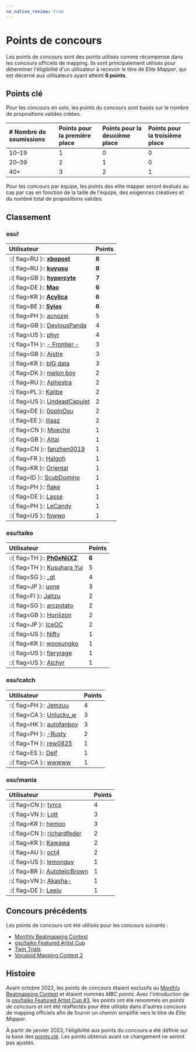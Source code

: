 ```yaml
---
no_native_review: true
---
```


# Points de concours

Les points de concours sont des points utilisés comme récompense dans les concours officiels de mapping. Ils sont principalement utilisés pour déterminer l'éligibilité d'un utilisateur à recevoir le titre de *Elite Mapper*, qui est décerné aux utilisateurs ayant atteint **6 points**.

## Points clé

Pour les concours en solo, les points du concours sont basés sur le nombre de propositions valides créées.

| # Nombre de soumissions | Points pour la première place | Points pour la deuxième place | Points pour la troisième place |
| :-- | :-- | :-- | :-- |
| 10–19 | 1 | 0 | 0 |
| 20–39 | 2 | 1 | 0 |
| 40+ | 3 | 2 | 1 |

Pour les concours par équipe, les points des elite mapper seront évalués au cas par cas en fonction de la taille de l'équipe, des exigences créatives et du nombre total de propositions valides.

## Classement

### osu!

| Utilisateur | Points |
| :-- | :-- |
| ::{ flag=RU }:: [**xbopost**](https://osu.ppy.sh/users/6842421) | **8** |
| ::{ flag=RU }:: [**kuyusu**](https://osu.ppy.sh/users/11758667) | **8** |
| ::{ flag=GB }:: [**hypercyte**](https://osu.ppy.sh/users/9155377) | **7** |
| ::{ flag=DE }:: [**Mao**](https://osu.ppy.sh/users/2204515) | **6** |
| ::{ flag=KR }:: [**Acylica**](https://osu.ppy.sh/users/1943309) | **6** |
| ::{ flag=BE }:: [**Sylas**](https://osu.ppy.sh/users/3906405) | **6** |
| ::{ flag=PH }:: [acnozei](https://osu.ppy.sh/users/10141268) | 5 |
| ::{ flag=GB }:: [DeviousPanda](https://osu.ppy.sh/users/4966334) | 4 |
| ::{ flag=US }:: [phyr](https://osu.ppy.sh/users/13181574) | 4 |
| ::{ flag=TH }:: [- Frontier -](https://osu.ppy.sh/users/4314710) | 3 |
| ::{ flag=GB }:: [Aistre](https://osu.ppy.sh/users/4879380) | 3 |
| ::{ flag=KR }:: [bIG data](https://osu.ppy.sh/users/17744610) | 3 |
| ::{ flag=DK }:: [melon boy](https://osu.ppy.sh/users/3053382) | 2 |
| ::{ flag=RU }:: [Aphestra](https://osu.ppy.sh/users/11949191) | 2 |
| ::{ flag=PL }:: [Kalibe](https://osu.ppy.sh/users/3376777) | 2 |
| ::{ flag=US }:: [UndeadCapulet](https://osu.ppy.sh/users/2523533) | 2 |
| ::{ flag=DE }:: [0ppInOsu](https://osu.ppy.sh/users/12551840) | 2 |
| ::{ flag=EE }:: [iljaaz](https://osu.ppy.sh/users/8501291) | 2 |
| ::{ flag=CN }:: [Moecho](https://osu.ppy.sh/users/5075660) | 1 |
| ::{ flag=GB }:: [Altai](https://osu.ppy.sh/users/5745865) | 1 |
| ::{ flag=CN }:: [fanzhen0019](https://osu.ppy.sh/users/418699) | 1 |
| ::{ flag=FR }:: [Halgoh](https://osu.ppy.sh/users/4109923) | 1 |
| ::{ flag=KR }:: [Oriental](https://osu.ppy.sh/users/16142512) | 1 |
| ::{ flag=ID }:: [ScubDomino](https://osu.ppy.sh/users/8972308) | 1 |
| ::{ flag=PH }:: [flake](https://osu.ppy.sh/users/7627157) | 1 |
| ::{ flag=DE }:: [Lasse](https://osu.ppy.sh/users/896613) | 1 |
| ::{ flag=PH }:: [LeCandy](https://osu.ppy.sh/users/6626249) | 1 |
| ::{ flag=US }:: [fowwo](https://osu.ppy.sh/users/4547551) | 1 |

### osu!taiko

| Utilisateur | Points |
| :-- | :-- |
| ::{ flag=TH }:: [**Ph0eNiiXZ**](https://osu.ppy.sh/users/9463721) | **6** |
| ::{ flag=TH }:: [Kusuhara Yui](https://osu.ppy.sh/users/9582525) | 5 |
| ::{ flag=SG }:: [_gt](https://osu.ppy.sh/users/8301957) | 4 |
| ::{ flag=JP }:: [uone](https://osu.ppy.sh/users/5321719) | 3 |
| ::{ flag=FI }:: [Jaltzu](https://osu.ppy.sh/users/2597417) | 2 |
| ::{ flag=SG }:: [arcpotato](https://osu.ppy.sh/users/12842392) | 2 |
| ::{ flag=GB }:: [Horiiizon](https://osu.ppy.sh/users/8071438) | 2 |
| ::{ flag=JP }:: [IceOC](https://osu.ppy.sh/users/5482401) | 2 |
| ::{ flag=US }:: [Nifty](https://osu.ppy.sh/users/4956097) | 1 |
| ::{ flag=KR }:: [woosungko](https://osu.ppy.sh/users/14184157) | 1 |
| ::{ flag=US }:: [fieryrage](https://osu.ppy.sh/users/3533958) | 1 |
| ::{ flag=US }:: [Alchyr](https://osu.ppy.sh/users/4993032) | 1 |

### osu!catch

| Utilisateur | Points |
| :-- | :-- |
| ::{ flag=PH }:: [Jemzuu](https://osu.ppy.sh/users/7890134) | 4 |
| ::{ flag=CA }:: [Unlucky_w](https://osu.ppy.sh/users/4820793) | 3 |
| ::{ flag=HK }:: [autofanboy](https://osu.ppy.sh/users/636114) | 3 |
| ::{ flag=PH }:: [-Rusty](https://osu.ppy.sh/users/16355636) | 2 |
| ::{ flag=TH }:: [rew0825](https://osu.ppy.sh/users/2488026) | 1 |
| ::{ flag=ES }:: [Deif](https://osu.ppy.sh/users/318565) | 1 |
| ::{ flag=CA }:: [wwwww](https://osu.ppy.sh/users/8434466) | 1 |

### osu!mania

| Utilisateur | Points |
| :-- | :-- |
| ::{ flag=CN }:: [tyrcs](https://osu.ppy.sh/users/13026904) | 4 |
| ::{ flag=VN }:: [Lott](https://osu.ppy.sh/users/13821222) | 3 |
| ::{ flag=KR }:: [hemoo](https://osu.ppy.sh/users/4420703) | 3 |
| ::{ flag=CN }:: [richardfeder](https://osu.ppy.sh/users/2446000) | 2 |
| ::{ flag=KR }:: [Kawawa](https://osu.ppy.sh/users/4647754) | 2 |
| ::{ flag=AU }:: [oct4](https://osu.ppy.sh/users/10303887) | 2 |
| ::{ flag=US }:: [lemonguy](https://osu.ppy.sh/users/4693052) | 1 |
| ::{ flag=BR }:: [AutotelicBrown](https://osu.ppy.sh/users/4238941) | 1 |
| ::{ flag=VN }:: [Akasha-](https://osu.ppy.sh/users/2596306) | 1 |
| ::{ flag=DE }:: [Leeju](https://osu.ppy.sh/users/18219603) | 1 |

## Concours précédents

Les points de concours ont été utilisés pour les concours suivants :

- [Monthly Beatmapping Contest](/wiki/Contests/Monthly_Beatmapping_Contest)
- [osu!taiko Featured Artist Cup](/wiki/Contests/o!tFAC)
- [Twin Trials](/wiki/Contests/Twin_Trials_Contest)
- [Vocaloid Mapping Contest 2](/wiki/Contests/VMC/2)

## Histoire

Avant octobre 2022, les points de concours étaient exclusifs au [Monthly Beatmapping Contest](/wiki/Contests/Monthly_Beatmapping_Contest) et étaient nommés *MBC points*. Avec l'introduction de la [osu!taiko Featured Artist Cup #3](https://osu.ppy.sh/home/news/2022-10-23-osutaiko-featured-artist-cup-3), les points ont été renommés en *points de concours* et ont été réaffectés pour être utilisés dans d'autres concours de mapping officiels afin de fournir un chemin simplifié vers le titre de *Elite Mapper*.

À partir de janvier 2023, l'éligibilité aux points du concours a été définie sur la base des [points clé](#points-clé). Les points obtenus avant ce changement ne seront pas ajustés.
